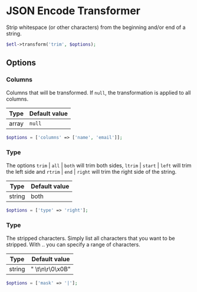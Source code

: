 # JSON Encode Transformer

Strip whitespace (or other characters) from the beginning and/or end of a string.

```php
$etl->transform('trim', $options);
```


## Options

### Columns
Columns that will be transformed. If `null`, the transformation is applied to all columns.

| Type | Default value |
|----- | ------------- |
| array | `null` |

```php
$options = ['columns' => ['name', 'email']];
```

### Type
The options `trim` &#124; `all` &#124; `both` will trim both sides, `ltrim` &#124; `start` &#124; `left` will trim the left side and `rtrim` &#124; `end` &#124; `right` will trim the right side of the string.

| Type | Default value |
|----- | ------------- |
| string | both |

```php
$options = ['type' => 'right'];
```

### Type
The stripped characters. Simply list all characters that you want to be stripped. With .. you can specify a range of characters.

| Type | Default value |
|----- | ------------- |
| string | "&nbsp;\t\n\r\0\x0B" |

```php
$options = ['mask' => '|'];
```
